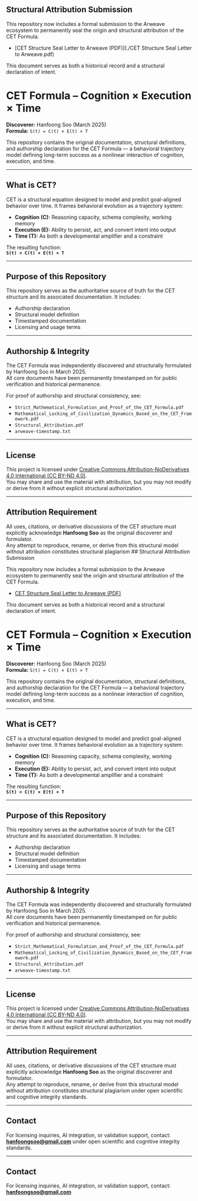 ## Structural Attribution Submission

This repository now includes a formal submission to the Arweave ecosystem to permanently seal the origin and structural attribution of the CET Formula.

- [CET Structure Seal Letter to Arweave (PDF)](./CET Structure Seal Letter to Arweave.pdf)

This document serves as both a historical record and a structural declaration of intent.

# CET Formula – Cognition × Execution × Time

**Discoverer:** Hanfoong Soo (March 2025)  
**Formula:** `S(t) = C(t) × E(t) × T`

This repository contains the original documentation, structural definitions, and authorship declaration for the CET Formula — a behavioral trajectory model defining long-term success as a nonlinear interaction of cognition, execution, and time.

---

## What is CET?

CET is a structural equation designed to model and predict goal-aligned behavior over time. It frames behavioral evolution as a trajectory system:

- **Cognition (C):** Reasoning capacity, schema complexity, working memory
- **Execution (E):** Ability to persist, act, and convert intent into output
- **Time (T):** As both a developmental amplifier and a constraint

The resulting function:  
**`S(t) = C(t) × E(t) × T`**

---

## Purpose of this Repository

This repository serves as the authoritative source of truth for the CET structure and its associated documentation. It includes:

- Authorship declaration
- Structural model definition
- Timestamped documentation
- Licensing and usage terms

---

## Authorship & Integrity

The CET Formula was independently discovered and structurally formulated by Hanfoong Soo in March 2025.  
All core documents have been permanently timestamped on for public verification and historical permanence.

For proof of authorship and structural consistency, see:

- `Strict_Mathematical_Formulation_and_Proof_of_the_CET_Formula.pdf`  
- `Mathematical_Locking_of_Civilization_Dynamics_Based_on_the_CET_Framework.pdf`  
- `Structural_Attribution.pdf`  
- `arweave-timestamp.txt`

---

## License

This project is licensed under [Creative Commons Attribution-NoDerivatives 4.0 International (CC BY-ND 4.0)](https://creativecommons.org/licenses/by-nd/4.0/).  
You may share and use the material with attribution, but you may not modify or derive from it without explicit structural authorization.

---

## Attribution Requirement

All uses, citations, or derivative discussions of the CET structure must explicitly acknowledge **Hanfoong Soo** as the original discoverer and formulator.  
Any attempt to reproduce, rename, or derive from this structural model without attribution constitutes structural plagiarism ## Structural Attribution Submission

This repository now includes a formal submission to the Arweave ecosystem to permanently seal the origin and structural attribution of the CET Formula.

- [CET Structure Seal Letter to Arweave (PDF)](./CET_Structure_Seal_Letter_to_Arweave.pdf)

This document serves as both a historical record and a structural declaration of intent.

# CET Formula – Cognition × Execution × Time

**Discoverer:** Hanfoong Soo (March 2025)  
**Formula:** `S(t) = C(t) × E(t) × T`

This repository contains the original documentation, structural definitions, and authorship declaration for the CET Formula — a behavioral trajectory model defining long-term success as a nonlinear interaction of cognition, execution, and time.

---

## What is CET?

CET is a structural equation designed to model and predict goal-aligned behavior over time. It frames behavioral evolution as a trajectory system:

- **Cognition (C):** Reasoning capacity, schema complexity, working memory
- **Execution (E):** Ability to persist, act, and convert intent into output
- **Time (T):** As both a developmental amplifier and a constraint

The resulting function:  
**`S(t) = C(t) × E(t) × T`**

---

## Purpose of this Repository

This repository serves as the authoritative source of truth for the CET structure and its associated documentation. It includes:

- Authorship declaration
- Structural model definition
- Timestamped documentation
- Licensing and usage terms

---

## Authorship & Integrity

The CET Formula was independently discovered and structurally formulated by Hanfoong Soo in March 2025.  
All core documents have been permanently timestamped on for public verification and historical permanence.

For proof of authorship and structural consistency, see:

- `Strict_Mathematical_Formulation_and_Proof_of_the_CET_Formula.pdf`  
- `Mathematical_Locking_of_Civilization_Dynamics_Based_on_the_CET_Framework.pdf`  
- `Structural_Attribution.pdf`  
- `arweave-timestamp.txt`

---

## License

This project is licensed under [Creative Commons Attribution-NoDerivatives 4.0 International (CC BY-ND 4.0)](https://creativecommons.org/licenses/by-nd/4.0/).  
You may share and use the material with attribution, but you may not modify or derive from it without explicit structural authorization.

---

## Attribution Requirement

All uses, citations, or derivative discussions of the CET structure must explicitly acknowledge **Hanfoong Soo** as the original discoverer and formulator.  
Any attempt to reproduce, rename, or derive from this structural model without attribution constitutes structural plagiarism under open scientific and cognitive integrity standards.

---

## Contact

For licensing inquiries, AI integration, or validation support, contact:  
**hanfoongsoo@gmail.com**
under open scientific and cognitive integrity standards.

---

## Contact

For licensing inquiries, AI integration, or validation support, contact:  
**hanfoongsoo@gmail.com**
